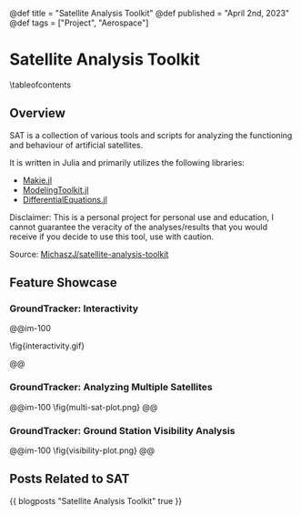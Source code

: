 @def title = "Satellite Analysis Toolkit"
@def published = "April 2nd, 2023"
@def tags = ["Project", "Aerospace"]

# Satellite Analysis Toolkit

\tableofcontents

## Overview

SAT is a collection of various tools and scripts for analyzing the functioning and behaviour of artificial satellites.

It is written in Julia and primarily utilizes the following libraries:

- [Makie.jl](https://docs.makie.org/stable/)
- [ModelingToolkit.jl](https://github.com/SciML/ModelingToolkit.jl)
- [DifferentialEquations.jl](https://github.com/SciML/DifferentialEquations.jl)

Disclaimer: This is a personal project for personal use and education, I cannot guarantee the veracity of the analyses/results that you would receive if you decide to use this tool, use with caution.

Source: [MichaszJ/satellite-analysis-toolkit](https://github.com/MichaszJ/satellite-analysis-toolkit)

## Feature Showcase

### GroundTracker: Interactivity

@@im-100

\fig{interactivity.gif}

@@

### GroundTracker: Analyzing Multiple Satellites

@@im-100
\fig{multi-sat-plot.png}
@@

### GroundTracker: Ground Station Visibility Analysis

@@im-100
\fig{visibility-plot.png}
@@

## Posts Related to SAT

{{ blogposts "Satellite Analysis Toolkit" true }}

<!-- - [SAT Work Log 5](/posts/sat-work-log-5/) - April 17th, 2023
- [SAT Work Log 4](/posts/sat-work-log-4/) - April 13th, 2023
- [SAT Work Log 3](/posts/sat-work-log-3/) - April 7th, 2023
- [SAT Work Log 2](/posts/sat-work-log-2/) - April 4th, 2023
- [Getting Started on SAT](/posts/getting-started-on-sat/) - April 2nd, 2023 -->
